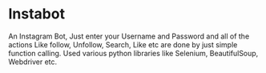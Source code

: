 # Instabot
An Instagram Bot, Just enter your Username and Password and all of the actions Like follow, Unfollow, Search, Like etc are done by just simple function calling. Used various python  libraries like Selenium, BeautifulSoup, Webdriver etc.
